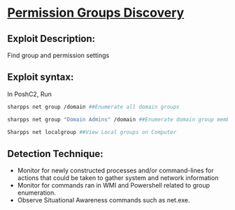 # [Permission Groups Discovery](https://attack.mitre.org/techniques/T1069/)

## Exploit Description: 
Find group and permission settings


## Exploit syntax:
In PoshC2, Run
```sh
sharpps net group /domain ##Enumerate all domain groups

sharpps net group "Domain Admins" /domain ##Enumerate domain group members

Sharpps net localgroup ##View Local groups on Computer

```
## Detection Technique:
* Monitor for newly constructed processes and/or command-lines for actions that could be taken to gather system and network information
* Monitor for commands ran in WMI and Powershell related to group enumeration.
* Observe Situational Awareness commands such as net.exe.
